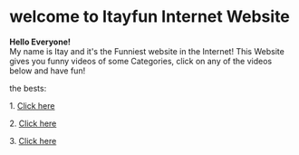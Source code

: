 <HTML>
<HEAD>

<title>
Itayfun Internet website
</title>
</HEAD>

<BODY>
<h1>
 welcome to Itayfun Internet Website
</h1>
<p> 
<strong>
Hello Everyone!
</strong>
<br>
My name is Itay and it's the Funniest website in the Internet!
This Website gives you funny videos of some Categories, click on any of the videos below and have fun!
</p>
<p>
the bests:
</p>
<p>
1. <a href=https://www.youtube.com/watch?v=s0ufqV4q7EE>Click here</a>
</p>
<p>
2. <a href=https://www.youtube.com/watch?v=qb1jOTubnpA>Click here</a>
</p>
<p>
3. <a href=https://www.youtube.com/watch?v=c2nLfzmNWOo>Click here</a>
</p>
